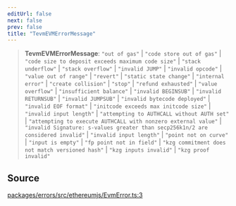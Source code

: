 ```yaml
---
editUrl: false
next: false
prev: false
title: "TevmEVMErrorMessage"
---
```


> **TevmEVMErrorMessage**: `"out of gas"` \| `"code store out of gas"` \| `"code size to deposit exceeds maximum code size"` \| `"stack underflow"` \| `"stack overflow"` \| `"invalid JUMP"` \| `"invalid opcode"` \| `"value out of range"` \| `"revert"` \| `"static state change"` \| `"internal error"` \| `"create collision"` \| `"stop"` \| `"refund exhausted"` \| `"value overflow"` \| `"insufficient balance"` \| `"invalid BEGINSUB"` \| `"invalid RETURNSUB"` \| `"invalid JUMPSUB"` \| `"invalid bytecode deployed"` \| `"invalid EOF format"` \| `"initcode exceeds max initcode size"` \| `"invalid input length"` \| `"attempting to AUTHCALL without AUTH set"` \| `"attempting to execute AUTHCALL with nonzero external value"` \| `"invalid Signature: s-values greater than secp256k1n/2 are considered invalid"` \| `"invalid input length"` \| `"point not on curve"` \| `"input is empty"` \| `"fp point not in field"` \| `"kzg commitment does not match versioned hash"` \| `"kzg inputs invalid"` \| `"kzg proof invalid"`

## Source

[packages/errors/src/ethereumjs/EvmError.ts:3](https://github.com/evmts/tevm-monorepo/blob/main/packages/errors/src/ethereumjs/EvmError.ts#L3)
